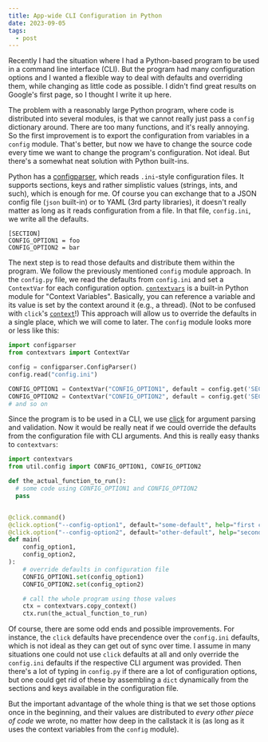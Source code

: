 ```yaml
---
title: App-wide CLI Configuration in Python
date: 2023-09-05
tags:
  - post
---
```


Recently I had the situation where I had a Python-based program to be used in a command line interface (CLI). But the program had many configuration options and I wanted a flexible way to deal with defaults and overriding them, while changing as little code as possible. I didn't find great results on Google's first page, so I thought I write it up here.

The problem with a reasonably large Python program, where code is distributed into several modules, is that we cannot really just pass a `config` dictionary around. There are too many functions, and it's really annoying. So the first improvement is to export the configuration from variables in a `config` module. That's better, but now we have to change the source code every time we want to change the program's configuration. Not ideal. But there's a somewhat neat solution with Python built-ins.

Python has a [configparser](https://docs.python.org/3/library/configparser.html), which reads `.ini`-style configuration files. It supports sections, keys and rather simplistic values (strings, ints, and such), which is enough for me. Of course you can exchange that to a JSON config file (`json` built-in) or to YAML (3rd party libraries), it doesn't really matter as long as it reads configuration from a file. In that file, `config.ini`, we write all the defaults.

```
[SECTION]
CONFIG_OPTION1 = foo
CONFIG_OPTION2 = bar
```

The next step is to read those defaults and distribute them within the program. We follow the previously mentioned `config` module approach. In the `config.py` file, we read the defaults from `config.ini` and set a `ContextVar` for each configuration option. [`contextvars`](https://peps.python.org/pep-0567/) is a built-in Python module for "Context Variables". Basically, you can reference a variable and its value is set by the context around it (e.g., a thread). (Not to be confused with `click`'s [`context`](https://click.palletsprojects.com/en/8.1.x/commands/#nested-handling-and-contexts)!) This approach will allow us to override the defaults in a single place, which we will come to later. The `config` module looks more or less like this:

```python
import configparser
from contextvars import ContextVar

config = configparser.ConfigParser()
config.read("config.ini")

CONFIG_OPTION1 = ContextVar("CONFIG_OPTION1", default = config.get('SECTION', 'CONFIG_OPTION1'))
CONFIG_OPTION2 = ContextVar("CONFIG_OPTION2", default = config.get('SECTION', 'CONFIG_OPTION2'))
# and so on
```

Since the program is to be used in a CLI, we use [click](https://click.palletsprojects.com/en/8.1.x/) for argument parsing and validation. Now it would be really neat if we could override the defaults from the configuration file with CLI arguments. And this is really easy thanks to `contextvars`:

```python
import contextvars
from util.config import CONFIG_OPTION1, CONFIG_OPTION2

def the_actual_function_to_run():
  # some code using CONFIG_OPTION1 and CONFIG_OPTION2
  pass


@click.command()
@click.option("--config-option1", default="some-default", help="first config option")
@click.option("--config-option2", default="other-default", help="second config option")
def main(
    config_option1,
    config_option2,
):
    # override defaults in configuration file
    CONFIG_OPTION1.set(config_option1)
    CONFIG_OPTION2.set(config_option2)

    # call the whole program using those values
    ctx = contextvars.copy_context()
    ctx.run(the_actual_function_to_run)
```

 Of course, there are some odd ends and possible improvements. For instance, the `click` defaults have precendence over the `config.ini` defaults, which is not ideal as they can get out of sync over time. I assume in many situations one could not use `click` defaults at all and only override the `config.ini` defaults if the respective CLI argument was provided. Then there's a lot of typing in `config.py` if there are a lot of configuration options, but one could get rid of these by assembling a `dict` dynamically from the sections and keys available in the configuration file.

 But the important advantage of the whole thing is that we set those options once in the beginning, and their values are distributed to _every other piece of code_ we wrote, no matter how deep in the callstack it is (as long as it uses the context variables from the `config` module).

